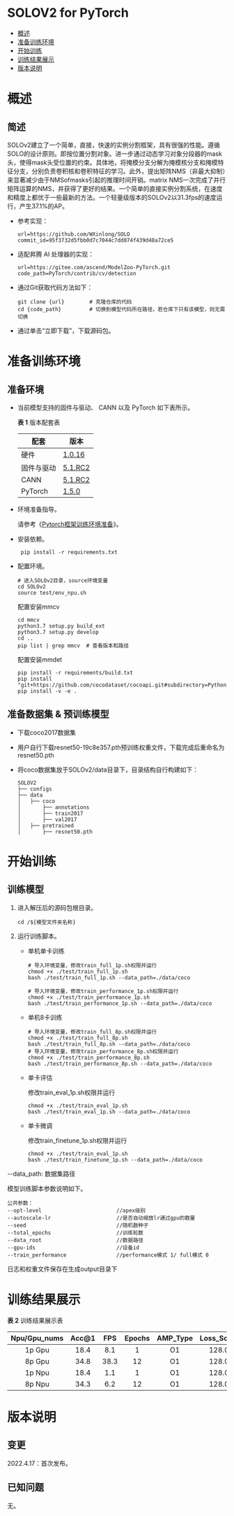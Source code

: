 # SOLOV2 for PyTorch

-   [概述](概述.md)
-   [准备训练环境](准备训练环境.md)
-   [开始训练](开始训练.md)
-   [训练结果展示](训练结果展示.md)
-   [版本说明](版本说明.md)


# 概述

## 简述
SOLOv2建立了一个简单，直接，快速的实例分割框架，具有很强的性能。遵循SOLO的设计原则。即按位置分割对象。进一步通过动态学习对象分段器的mask头，使得mask头受位置的约束。具体地，将掩模分支分解为掩模核分支和掩模特征分支，分别负责卷积核和卷积特征的学习。此外，提出矩阵NMS（非最大抑制）来显著减少由于NMSofmasks引起的推理时间开销。matrix NMS一次完成了并行矩阵运算的NMS，并获得了更好的结果。一个简单的直接实例分割系统，在速度和精度上都优于一些最新的方法。一个轻量级版本的SOLOv2以31.3fps的速度运行，产生37.1%的AP。

- 参考实现：

  ```
  url=https://github.com/WXinlong/SOLO
  commit_id=95f3732d5fbb0d7c7044c7dd074f439d48a72ce5
  ```

- 适配昇腾 AI 处理器的实现：

  ```
  url=https://gitee.com/ascend/ModelZoo-PyTorch.git
  code_path=PyTorch/contrib/cv/detection
  ```
  
- 通过Git获取代码方法如下：

  ```
  git clone {url}        # 克隆仓库的代码
  cd {code_path}         # 切换到模型代码所在路径，若仓库下只有该模型，则无需切换
  ```
  
- 通过单击“立即下载”，下载源码包。


# 准备训练环境

## 准备环境

- 当前模型支持的固件与驱动、 CANN 以及 PyTorch 如下表所示。

  **表 1**  版本配套表

  | 配套       | 版本                                                         |
  | ---------- | ------------------------------------------------------------ |
  | 硬件 | [1.0.16](https://www.hiascend.com/hardware/firmware-drivers?tag=commercial) |
  | 固件与驱动 | [5.1.RC2](https://www.hiascend.com/hardware/firmware-drivers?tag=commercial) |
  | CANN       | [5.1.RC2](https://www.hiascend.com/software/cann/commercial?version=5.1.RC2) |
  | PyTorch    | [1.5.0](https://gitee.com/ascend/pytorch/tree/v1.5.0/)       |

- 环境准备指导。

  请参考《[Pytorch框架训练环境准备](https://www.hiascend.com/document/detail/zh/ModelZoo/pytorchframework/ptes)》。

  
- 安装依赖。

  ```
   pip install -r requirements.txt
  ```

- 配置环境。
   ```
   # 进入SOLOv2目录，source环境变量
   cd SOLOv2
   source test/env_npu.sh  
   ```

  配置安装mmcv

   ```
   cd mmcv
   python3.7 setup.py build_ext
   python3.7 setup.py develop
   cd ..
   pip list | grep mmcv  # 查看版本和路径
   ```
  配置安装mmdet

   ```
   pip install -r requirements/build.txt
   pip install "git+https://github.com/cocodataset/cocoapi.git#subdirectory=PythonAPI"
   pip install -v -e .
   ```
## 准备数据集 & 预训练模型

   * 下载coco2017数据集
   * 用户自行下载resnet50-19c8e357.pth预训练权重文件，下载完成后重命名为resnet50.pth
   * 将coco数据集放于SOLOv2/data目录下，目录结构自行构建如下：

      ```
      SOLOV2
      ├── configs
      ├── data
      │   ├── coco
      │       ├── annotations 
      │       ├── train2017   
      │       ├── val2017     
      │   ├── pretrained
      │       ├── resnet50.pth
      ```

# 开始训练

## 训练模型

1. 进入解压后的源码包根目录。

   ```
   cd /${模型文件夹名称} 
   ```

2. 运行训练脚本。
   - 单机单卡训练
     ```
     # 导入环境变量，修改train_full_1p.sh权限并运行
     chmod +x ./test/train_full_1p.sh
     bash ./test/train_full_1p.sh --data_path=./data/coco
      
     # 导入环境变量，修改train_performance_1p.sh权限并运行
     chmod +x ./test/train_performance_1p.sh
     bash ./test/train_performance_1p.sh --data_path=./data/coco
     ```

   - 单机8卡训练
      ```
      # 导入环境变量，修改train_full_8p.sh权限并运行
      chmod +x ./test/train_full_8p.sh
      bash ./test/train_full_8p.sh --data_path=./data/coco
      # 导入环境变量，修改train_performance_8p.sh权限并运行
      chmod +x ./test/train_performance_8p.sh
      bash ./test/train_performance_8p.sh --data_path=./data/coco
      ```

   - 单卡评估

     修改train_eval_1p.sh权限并运行
  
     ```
     chmod +x ./test/train_eval_1p.sh
     bash ./test/train_eval_1p.sh --data_path=./data/coco
     ```

   - 单卡微调

     修改train_finetune_1p.sh权限并运行
  
     ```
     chmod +x ./test/train_eval_1p.sh
     bash ./test/train_finetune_1p.sh --data_path=./data/coco
     ```

  --data_path: 数据集路径
  
  模型训练脚本参数说明如下。

   ```
   公共参数：
   --opt-level                        //apex级别
   --autoscale-lr                     //是否自动缩放lr通过gpu的数量
   --seed                             //随机数种子
   --total_epochs                     //训练轮数
   --data_root                        //数据路径
   --gpu-ids                          //设备id
   --train_performance                //performance模式 1/ full模式 0
   ```

   日志和权重文件保存在生成output目录下

# 训练结果展示

**表 2**  训练结果展示表

| Npu/Gpu_nums | Acc@1    | FPS       | Epochs   | AMP_Type | Loss_Scale |
| :------:     | :------: | :------:  | :------: | :------: | :------:   |
| 1p Gpu       | 18.4     | 8.1       | 1        | O1       | 128.0      |
| 8p Gpu       | 34.8     | 38.3      | 12       | O1       | 128.0      |
| 1p Npu       | 18.4     | 1.1       | 1        | O1       | 128.0      |
| 8p Npu       | 34.3     | 6.2       | 12       | O1       | 128.0      |


# 版本说明

## 变更

2022.4.17：首次发布。

## 已知问题

无。








